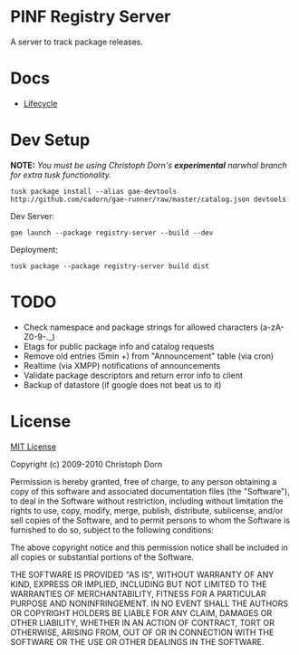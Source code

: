 PINF Registry Server
====================

A server to track package releases.

Docs
====

  * [Lifecycle](http://github.com/cadorn/pinf/blob/master/docs/Lifecycle.md)


Dev Setup
=========

**NOTE:** *You must be using Christoph Dorn's **experimental** narwhal branch for extra tusk functionality.*

    tusk package install --alias gae-devtools http://github.com/cadorn/gae-runner/raw/master/catalog.json devtools

Dev Server:

    gae launch --package registry-server --build --dev

Deployment:

    tusk package --package registry-server build dist


TODO
====

  * Check namespace and package strings for allowed characters (a-zA-Z0-9-._)
  * Etags for public package info and catalog requests
  * Remove old entries (5min +) from "Announcement" table (via cron)
  * Realtime (via XMPP) notifications of announcements
  * Validate package descriptors and return error info to client
  * Backup of datastore (if google does not beat us to it)
  


License
=======

[MIT License](http://www.opensource.org/licenses/mit-license.php)

Copyright (c) 2009-2010 Christoph Dorn

Permission is hereby granted, free of charge, to any person obtaining a copy
of this software and associated documentation files (the "Software"), to deal
in the Software without restriction, including without limitation the rights
to use, copy, modify, merge, publish, distribute, sublicense, and/or sell
copies of the Software, and to permit persons to whom the Software is
furnished to do so, subject to the following conditions:

The above copyright notice and this permission notice shall be included in
all copies or substantial portions of the Software.

THE SOFTWARE IS PROVIDED "AS IS", WITHOUT WARRANTY OF ANY KIND, EXPRESS OR
IMPLIED, INCLUDING BUT NOT LIMITED TO THE WARRANTIES OF MERCHANTABILITY,
FITNESS FOR A PARTICULAR PURPOSE AND NONINFRINGEMENT. IN NO EVENT SHALL THE
AUTHORS OR COPYRIGHT HOLDERS BE LIABLE FOR ANY CLAIM, DAMAGES OR OTHER
LIABILITY, WHETHER IN AN ACTION OF CONTRACT, TORT OR OTHERWISE, ARISING FROM,
OUT OF OR IN CONNECTION WITH THE SOFTWARE OR THE USE OR OTHER DEALINGS IN
THE SOFTWARE.

